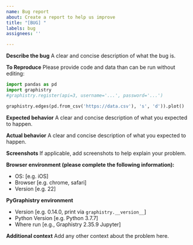 ```yaml
---
name: Bug report
about: Create a report to help us improve
title: "[BUG] "
labels: bug
assignees: ''

---
```


**Describe the bug**
A clear and concise description of what the bug is.

**To Reproduce**
Please provide code and data than can be run without editing:

```python
import pandas as pd
import graphistry
#graphistry.register(api=3, username='...', password='...')

graphistry.edges(pd.from_csv('https://data.csv'), 's', 'd')).plot()
```

**Expected behavior**
A clear and concise description of what you expected to happen.

**Actual behavior**
A clear and concise description of what you expected to happen.

**Screenshots**
If applicable, add screenshots to help explain your problem.

**Browser environment (please complete the following information):**
 - OS: [e.g. iOS]
 - Browser [e.g. chrome, safari]
 - Version [e.g. 22]

**PyGraphistry environment**
 - Version [e.g. 0.14.0, print via `graphistry.__version__`]
 - Python Version [e.g. Python 3.7.7] 
 - Where run [e.g., Graphistry 2.35.9 Jupyter]

**Additional context**
Add any other context about the problem here.
